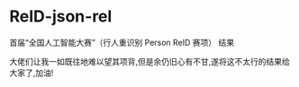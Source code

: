 # ReID-json-rel
首届“全国人工智能大赛”（行人重识别 Person ReID 赛项） 结果

大佬们让我一如既往地难以望其项背,但是余仍旧心有不甘,遂将这不太行的结果给大家了,加油!

